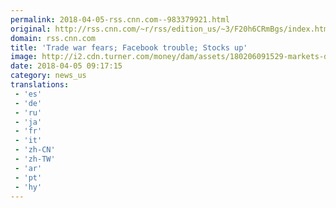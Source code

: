 ```yaml
---
permalink: 2018-04-05-rss.cnn.com--983379921.html
original: http://rss.cnn.com/~r/rss/edition_us/~3/F20h6CRmBgs/index.html
domain: rss.cnn.com
title: 'Trade war fears; Facebook trouble; Stocks up'
image: http://i2.cdn.turner.com/money/dam/assets/180206091529-markets-dollar-up-generic-780x439.jpg
date: 2018-04-05 09:17:15
category: news_us
translations: 
 - 'es'
 - 'de'
 - 'ru'
 - 'ja'
 - 'fr'
 - 'it'
 - 'zh-CN'
 - 'zh-TW'
 - 'ar'
 - 'pt'
 - 'hy'
---
```


